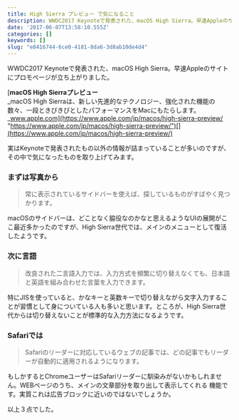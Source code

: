 ```yaml
---
title: High Sierra プレビュー で気になること
description: WWDC2017 Keynoteで発表された、macOS High Sierra。早速Appleのサイトにプロモページが立ち上がりました。
date: '2017-06-07T13:58:10.555Z'
categories: []
keywords: []
slug: "e8416744-6ce0-4181-8da6-3d8ab10de4d4"
---
```

WWDC2017 Keynoteで発表された、macOS High Sierra。早速Appleのサイトにプロモページが立ち上がりました。

[**macOS High Sierraプレビュー**  
_macOS High Sierraは、新しい先進的なテクノロジー、強化された機能の数々、一段ときびきびとしたパフォーマンスをMacにもたらします。_www.apple.com](https://www.apple.com/jp/macos/high-sierra-preview/ "https://www.apple.com/jp/macos/high-sierra-preview/")[](https://www.apple.com/jp/macos/high-sierra-preview/)

実はKeynoteで発表されたもの以外の情報が詰まっていることが多いのですが、その中で気になったものを取り上げてみます。

### まずは写真から

> 常に表示されているサイドバーを使えば、探しているものがすばやく見つかります。

macOSのサイドバーは、どことなく脇役なのかなと思えるようなUIの展開がここ最近多かったのですが、High Sierra世代では、メインのメニューとして復活したようです。

### 次に言語

> 改良された二言語入力では、入力方式を頻繁に切り替えなくても、日本語と英語を組み合わせた言葉を入力できます。

特にJISを使っていると、かなキーと英数キーで切り替えながら文字入力することが習慣として身についている人も多いと思います。ところが、High Sierra世代からは切り替えないことが標準的な入力方法になるようです。

### Safariでは

> Safariのリーダーに対応しているウェブの記事では、どの記事でもリーダーが自動的に適用されるようになります。

もしかするとChromeユーザーはSafariリーダーに馴染みがないかもしれません。WEBページのうち、メインの文章部分を取り出して表示してくれる 機能です。実質これは広告ブロックに近いのではないでしょうか。

以上３点でした。